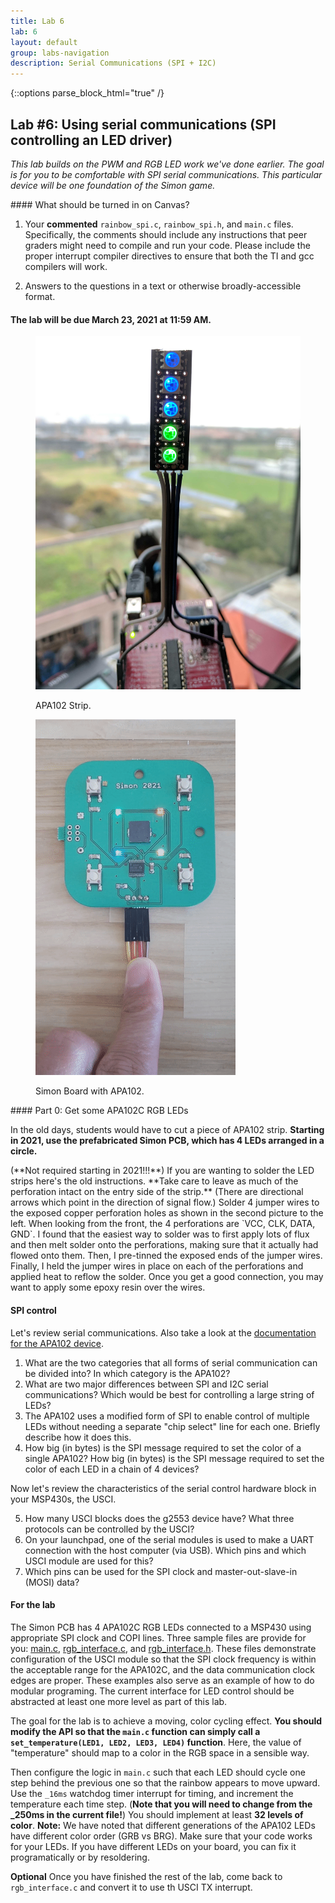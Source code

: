 ```yaml
---
title: Lab 6
lab: 6
layout: default
group: labs-navigation
description: Serial Communications (SPI + I2C)
---
```


{::options parse_block_html="true" /}

## Lab #6: Using serial communications (SPI controlling an LED driver)

_This lab builds on the PWM and RGB LED work we've done earlier. The goal is
for you to be comfortable with SPI serial communications. This particular
device will be one foundation of the Simon game._

<div class="alert alert-danger" role="alert">
#### What should be turned in on Canvas?

  1. Your **commented** `rainbow_spi.c`, `rainbow_spi.h`, and `main.c` files. Specifically, the
comments should include any instructions that peer graders might need to compile and run your
code. Please include the proper interrupt compiler directives to ensure that both the TI and
gcc compilers will work.

  2. Answers to the questions in a text or otherwise broadly-accessible format.

#### The lab will be due March 23, 2021 at 11:59 AM. 

</div>

<div class="row">
<div class="col-md-3 col-sm-6 col-xs-6">
<figure class="figure">
<a href="APA102-Strip-Front.jpg"> <img src="APA102-Strip-Front.jpg"
    class="figure-img img-fluid rounded" alt="APA102 Strip"></a>
<figcaption class="figure-caption"><p>APA102 Strip.</p></figcaption>
</figure>
<figure class="figure">
<a href="simon.gif"> <img src="simon.gif"
    class="figure-img img-fluid rounded" alt="Simon Board"></a>
<figcaption class="figure-caption"><p>Simon Board with APA102.</p></figcaption>
</figure>

</div>
<div class="col-md-9 col-sm-12 col-xs-12">
#### Part 0: Get some APA102C RGB LEDs

In the old days, students would have to cut a piece of APA102 strip. **Starting
in 2021, use the prefabricated Simon PCB, which has 4 LEDs arranged in a circle.**

<div class="alert alert-danger" role="alert">
(**Not required starting in 2021!!!**) If you are wanting to solder the LED strips here's the
old instructions. **Take care to leave as much of the perforation intact on the entry side of
the strip.** (There are directional arrows which point in the direction of signal flow.) Solder
4 jumper wires to the exposed copper perforation holes as shown in the second picture to the
left. When looking from the front, the 4 perforations are `VCC, CLK, DATA, GND`. I found that
the easiest way to solder was to first apply lots of flux and then melt solder onto the
perforations, making sure that it actually had flowed onto them. Then, I pre-tinned the exposed
ends of the jumper wires.  Finally, I held the jumper wires in place on each of the
perforations and applied heat to reflow the solder. Once you get a good connection, you may
want to apply some epoxy resin over the wires.
</div>

#### SPI control

Let's review serial communications. Also take a look at the [documentation for the APA102
device](https://www.adafruit.com/product/2343).

<ol class="questions">
<li>What are the two categories that all forms of serial communication can be divided into?
In which category is the APA102?</li>
<li>What are two major differences between SPI and I2C serial communications? Which would be
best for controlling a large string of LEDs?</li>
<li>The APA102 uses a modified form of SPI to enable control of multiple LEDs without needing a
separate "chip select" line for each one. Briefly describe how it does this.</li>
<li>How big (in bytes) is the SPI message required to set the color of a single APA102? How
big (in bytes) is the SPI message required to set the color of each LED in a chain of 4
devices?</li>
</ol>

Now let's review the characteristics of the serial control hardware block
in your MSP430s, the USCI.

<ol class="questions" start="5">
<li>How many USCI blocks does the g2553 device have? What three protocols can be controlled by
the USCI?</li>
<li>On your launchpad, one of the serial modules is used to make a UART connection with the
host computer (via USB). Which pins and which USCI module are used for this? </li>
<li>Which pins can be used for the SPI clock and master-out-slave-in (MOSI)
data?</li>
</ol>

#### For the lab

The Simon PCB has 4 APA102C RGB LEDs connected to a MSP430 using appropriate 
SPI clock and COPI lines. Three sample files are provide for you: [main.c](main.c),
[rgb_interface.c](rgb_interface.c), and [rgb_interface.h](rgb_interface.h). These files
demonstrate configuration of the USCI module so that the SPI clock frequency is within the
acceptable range for the APA102C, and the data communication clock edges are proper. These
examples also serve as an example of how to do modular programing. The current interface
for LED control should be abstracted at least one more level as part of this lab.

The goal for the lab is to achieve a moving, color cycling effect.
**You should modify the API so that the `main.c` function can simply call a `set_temperature(LED1, LED2, LED3, LED4)` function**.
Here, the value of "temperature" should map to a color in the RGB space in a sensible way.

Then configure the logic in `main.c` such that each LED should cycle one step behind the 
previous one so that the rainbow appears to move upward. Use the `_16ms` watchdog timer interrupt for timing, and increment
the temperature each time step. (**Note that you will need to change from the _250ms in the current file!**) 
You should implement at least **32 levels of color**. **Note:** We have noted that different generations
of the APA102 LEDs have different color order (GRB vs BRG). Make sure that your code works
for your LEDs. If you have different LEDs on your board, you can fix it programatically
or by resoldering.

**Optional** Once you have finished the rest of the lab, come back to `rgb_interface.c` and
convert it to use th USCI TX interrupt.

</div>
